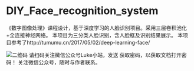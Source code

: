 # DIY_Face_recognition_system
《数字图像处理》课程设计，基于深度学习的人脸识别项目。采用三层卷积池化+全连接神经网络。
本项目为三分类人脸识别，含人脸框及识别结果展示。
本项目参考了http://tumumu.cn/2017/05/02/deep-learning-face/

![二维码](https://www.wangliguang.cn/wp-content/uploads/2019/02/qrcode_for_gh_93c6b7801a15_258.jpg)
请扫码关注微信公众号Luke小站，发送 获取密码，以获取文档打开密码！
关注微信公众号，随时与作者联系。
